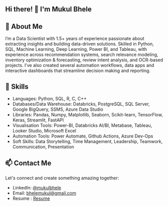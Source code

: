 ## Hi there! 👋 I'm Mukul Bhele
## 🚀 About Me
I’m a Data Scientist with 1.5+ years of experience passionate about extracting insights and building data-driven solutions. Skilled in Python, SQL, Machine Learning, Deep Learning, Power BI, and Tableau, with experience across recommendation systems, search relevance modeling, inventory optimization & forecasting, review intent analysis, and OCR-based projects. I’ve also created several automation workflows, data apps and interactive dashboards that streamline decision making and reporting.

## 💼 Skills
 - Languages: Python, SQL, R, C, C++
 - Databases/Data Warehouse: Databricks, PostgreSQL, SQL Server, Google BigQuery, SSMS, Azure Data Studio
 - Libraries: Pandas, Numpy, Matplotlib, Seaborn, Scikit-learn, TensorFlow, Keras, Streamlit, FastAPI
 - Visualisation Tools: Power-BI, Databricks AI/BI, Metabase, Tableau, Looker Studio, Microsoft Excel
 - Automation Tools: Power Automate, Github Actions, Azure Dev-Ops
 - Soft Skills: Data Storytelling, Time Management, Leadership, Teamwork, Communication, Presentation

## 📫 Contact Me
Let's connect and create something amazing together:
- LinkedIn: [@mukulbhele](https://www.linkedin.com/in/mukulbhele/)
- Email: [bhelemukul@gmail.com](mailto:bhelemukul@gmail.com)
- Resume : [Resume]()
